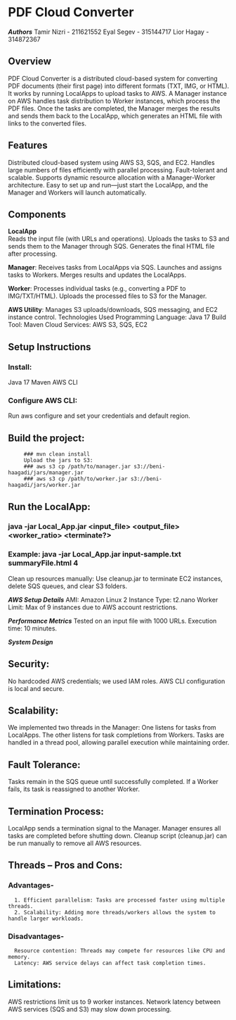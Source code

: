 # **PDF Cloud Converter**

***Authors***
Tamir Nizri - 211621552
Eyal Segev - 315144717
Lior Hagay - 314872367

## **Overview**  
PDF Cloud Converter is a distributed cloud-based system for converting PDF documents (their first page) into different formats (TXT, IMG, or HTML). It works by running LocalApps to upload tasks to AWS. A Manager instance on AWS handles task distribution to Worker instances, which process the PDF files. Once the tasks are completed, the Manager merges the results and sends them back to the LocalApp, which generates an HTML file with links to the converted files.

## **Features**  
Distributed cloud-based system using AWS S3, SQS, and EC2.
Handles large numbers of files efficiently with parallel processing.
Fault-tolerant and scalable.
Supports dynamic resource allocation with a Manager-Worker architecture.
Easy to set up and run—just start the LocalApp, and the Manager and Workers will launch automatically.

## **Components**  

**LocalApp**  
   Reads the input file (with URLs and operations).
   Uploads the tasks to S3 and sends them to the Manager through SQS.
   Generates the final HTML file after processing.

**Manager**:
   Receives tasks from LocalApps via SQS.
   Launches and assigns tasks to Workers.
   Merges results and updates the LocalApps.

**Worker**:
   Processes individual tasks (e.g., converting a PDF to IMG/TXT/HTML).
   Uploads the processed files to S3 for the Manager.

**AWS Utility**:
   Manages S3 uploads/downloads, SQS messaging, and EC2 instance control.
   Technologies Used
   Programming Language: Java 17
   Build Tool: Maven
   Cloud Services: AWS S3, SQS, EC2
   

## Setup Instructions

### Install:
   Java 17
   Maven
   AWS CLI

### Configure AWS CLI:
   Run aws configure and set your credentials and default region.
   
   ## Build the project:
         ### mvn clean install
         Upload the jars to S3:
         ### aws s3 cp /path/to/manager.jar s3://beni-haagadi/jars/manager.jar
         ### aws s3 cp /path/to/worker.jar s3://beni-haagadi/jars/worker.jar
   
## Run the LocalApp:
   ### java -jar Local_App.jar <input_file> <output_file> <worker_ratio> <terminate?>
   ### Example: java -jar Local_App.jar input-sample.txt summaryFile.html 4

Clean up resources manually:
   Use cleanup.jar to terminate EC2 instances, delete SQS queues, and clear S3 folders.

***AWS Setup Details***
AMI: Amazon Linux 2
Instance Type: t2.nano
Worker Limit: Max of 9 instances due to AWS account restrictions.

***Performance Metrics***
Tested on an input file with 1000 URLs.
Execution time: 10 minutes.

***System Design***

## Security:
   No hardcoded AWS credentials; we used IAM roles.
   AWS CLI configuration is local and secure.
## Scalability:
   We implemented two threads in the Manager:
   One listens for tasks from LocalApps.
   The other listens for task completions from Workers.
   Tasks are handled in a thread pool, allowing parallel execution while maintaining order.
## Fault Tolerance:
   Tasks remain in the SQS queue until successfully completed.
   If a Worker fails, its task is reassigned to another Worker.
## Termination Process:
   LocalApp sends a termination signal to the Manager.
   Manager ensures all tasks are completed before shutting down.
   Cleanup script (cleanup.jar) can be run manually to remove all AWS resources.
## Threads – Pros and Cons:
   ### Advantages-
      1. Efficient parallelism: Tasks are processed faster using multiple threads.
      2. Scalability: Adding more threads/workers allows the system to handle larger workloads.
   ### Disadvantages- 
      Resource contention: Threads may compete for resources like CPU and memory.
      Latency: AWS service delays can affect task completion times.
## Limitations:
   AWS restrictions limit us to 9 worker instances.
   Network latency between AWS services (SQS and S3) may slow down processing.

